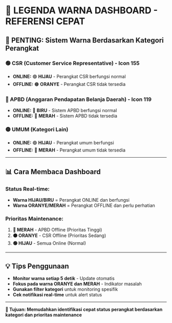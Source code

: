 # 🎨 LEGENDA WARNA DASHBOARD - REFERENSI CEPAT

## 🚨 **PENTING: Sistem Warna Berdasarkan Kategori Perangkat**

### **🟢 CSR (Customer Service Representative) - Icon 155**
- **ONLINE:** 🟢 **HIJAU** - Perangkat CSR berfungsi normal
- **OFFLINE:** 🟠 **ORANYE** - Perangkat CSR tidak tersedia

### **🔵 APBD (Anggaran Pendapatan Belanja Daerah) - Icon 119**
- **ONLINE:** 🔵 **BIRU** - Sistem APBD berfungsi normal
- **OFFLINE:** 🔴 **MERAH** - Sistem APBD tidak tersedia

### **🟡 UMUM (Kategori Lain)**
- **ONLINE:** 🟢 **HIJAU** - Perangkat umum berfungsi
- **OFFLINE:** 🔴 **MERAH** - Perangkat umum tidak tersedia

---

## 📊 **Cara Membaca Dashboard**

### **Status Real-time:**
- **Warna HIJAU/BIRU** = Perangkat ONLINE dan berfungsi
- **Warna ORANYE/MERAH** = Perangkat OFFLINE dan perlu perhatian

### **Prioritas Maintenance:**
1. **🔴 MERAH** - APBD Offline (Prioritas Tinggi)
2. **🟠 ORANYE** - CSR Offline (Prioritas Sedang)
3. **🟢 HIJAU** - Semua Online (Normal)

---

## 💡 **Tips Penggunaan**

- **Monitor warna setiap 5 detik** - Update otomatis
- **Fokus pada warna ORANYE dan MERAH** - Indikator masalah
- **Gunakan filter kategori** untuk monitoring spesifik
- **Cek notifikasi real-time** untuk alert status

---

**🎯 Tujuan: Memudahkan identifikasi cepat status perangkat berdasarkan kategori dan prioritas maintenance**
